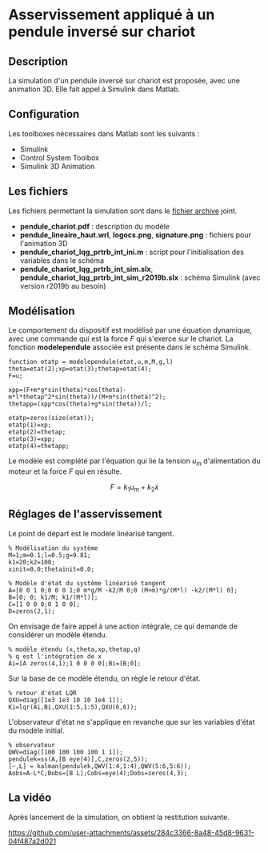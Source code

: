 # Asservissement appliqué à un pendule inversé sur chariot 

## Description

La simulation d'un pendule inversé sur chariot est proposée, avec une animation 3D. Elle fait appel à Simulink dans Matlab.

## Configuration

Les toolboxes nécessaires dans Matlab sont les suivants :
- Simulink
- Control System Toolbox
- Simulink 3D Animation

## Les fichiers

Les fichiers permettant la simulation sont dans le [fichier archive](chariot_et_pendule.zip) joint.

- **pendule_chariot.pdf** : description du modèle
- **pendule_lineaire_haut.wrl**, **logocs.png**, **signature.png** : fichiers pour l'animation 3D
- **pendule_chariot_lqg_prtrb_int_ini.m** : script pour l'initialisation des variables dans le schéma
- **pendule_chariot_lqg_prtrb_int_sim.slx**, **pendule_chariot_lqg_prtrb_int_sim_r2019b.slx** : schéma Simulink (avec version r2019b au besoin)

## Modélisation

Le comportement du dispositif est modélisé par une équation dynamique, avec une commande qui est la force $F$ qui s'exerce sur le chariot. La fonction **modelependule** associée est présente dans le schéma Simulink.

```
function etatp = modelependule(etat,u,m,M,g,l)
theta=etat(2);xp=etat(3);thetap=etat(4);
F=u;

xpp=(F+m*g*sin(theta)*cos(theta)-m*l*thetap^2*sin(theta))/(M+m*sin(theta)^2);
thetapp=(xpp*cos(theta)+g*sin(theta))/l;

etatp=zeros(size(etat));
etatp(1)=xp;
etatp(2)=thetap;
etatp(3)=xpp;
etatp(4)=thetapp;
```

Le modèle est complété par l'équation qui lie la tension $u_m$ d'alimentation du moteur et la force $F$ qui en résulte. 

$$F=k_1 u_m + k_2 \dot x$$

## Réglages de l'asservissement

Le point de départ est le modèle linéarisé tangent.
```
% Modélisation du système
M=1;m=0.1;l=0.5;g=9.81;
k1=20;k2=100;
xinit=0.0;thetainit=0.0;

% Modèle d'état du système linéarisé tangent
A=[0 0 1 0;0 0 0 1;0 m*g/M -k2/M 0;0 (M+m)*g/(M*l) -k2/(M*l) 0];
B=[0; 0; k1/M; k1/(M*l)];
C=[1 0 0 0;0 1 0 0];
D=zeros(2,1);
```

On envisage de faire appel à une action intégrale, ce qui demande de considérer un modèle étendu.
```
% modèle étendu (x,theta,xp,thetap,q)
% q est l'intégration de x
Ai=[A zeros(4,1);1 0 0 0 0];Bi=[B;0];
```

Sur la base de ce modèle étendu, on règle le retour d'état.
```
% retour d'état LQR
QXU=diag([1e3 1e3 10 10 1e4 1]);
Ki=lqr(Ai,Bi,QXU(1:5,1:5),QXU(6,6));
```

L'observateur d'état ne s'applique en revanche que sur les variables d'état du modèle initial.
```
% observateur
QWV=diag([100 100 100 100 1 1]);
pendulek=ss(A,[B eye(4)],C,zeros(2,5));
[~,L] = kalman(pendulek,QWV(1:4,1:4),QWV(5:6,5:6));
Aobs=A-L*C;Bobs=[B L];Cobs=eye(4);Dobs=zeros(4,3);
```

## La vidéo

Après lancement de la simulation, on obtient la restitution suivante.

https://github.com/user-attachments/assets/284c3366-8a48-45d8-9631-04f487a2d021
